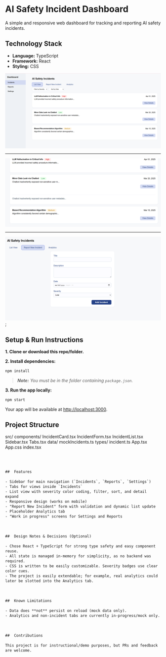 

# AI Safety Incident Dashboard

A simple and responsive web dashboard for tracking and reporting AI safety incidents.



##  Technology Stack

- **Language:** TypeScript
- **Framework:** React 
- **Styling:** CSS


![Alt text](images/image-2.png)

----------------------------------------------------
![Alt text](images/image-1.png)

---------------------------------------------------
![Alt text](images/image-3.png);




##  Setup & Run Instructions

**1. Clone or download this repo/folder.**

**2. Install dependencies:**

```bash
npm install
```
> _**Note:** You must be in the folder containing `package.json`._

**3. Run the app locally:**

```bash
npm start
```

Your app will be available at [http://localhost:3000](http://localhost:3000).



##  Project Structure


src/
  components/
    IncidentCard.tsx
    IncidentForm.tsx
    IncidentList.tsx
    Sidebar.tsx
    Tabs.tsx
  data/
    mockIncidents.ts
  types/
    incident.ts
  App.tsx
  App.css
  index.tsx
```



##  Features

- Sidebar for main navigation (`Incidents`, `Reports`, `Settings`)
- Tabs for views inside `Incidents`
- List view with severity color coding, filter, sort, and detail expand
- Responsive design (works on mobile)
- "Report New Incident" form with validation and dynamic list update
- Placeholder Analytics tab
- "Work in progress" screens for Settings and Reports



##  Design Notes & Decisions (Optional)

- Chose React + TypeScript for strong type safety and easy component reuse.
- All state is managed in-memory for simplicity, as no backend was required.
- CSS is written to be easily customizable. Severity badges use clear color cues.
- The project is easily extendable; for example, real analytics could later be slotted into the Analytics tab.



##  Known Limitations

- Data does **not** persist on reload (mock data only).
- Analytics and non-incident tabs are currently in-progress/mock only.



##  Contributions

This project is for instructional/demo purposes, but PRs and feedback are welcome.





